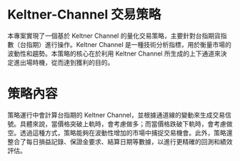 # Keltner-Channel 交易策略

本專案實現了一個基於 Keltner Channel 的量化交易策略，主要針對台指期貨指數（台指期）進行操作。Keltner Channel 是一種技術分析指標，用於衡量市場的波動性和趨勢。本策略的核心在於利用 Keltner Channel 所生成的上下通道來決定進出場時機，從而達到獲利的目的。

# 策略內容 
策略運行中會計算台指期的 Keltner Channel，並根據通道線的變動來生成交易信號。具體來說，當價格突破上軌時，會考慮做多；而當價格跌破下軌時，會考慮做空。透過這種方式，策略能夠在波動性增加的市場中捕捉交易機會。此外，策略還整合了每日損益記錄、保證金要求、結算日期等數據，以進行更精確的回測和績效評估。
